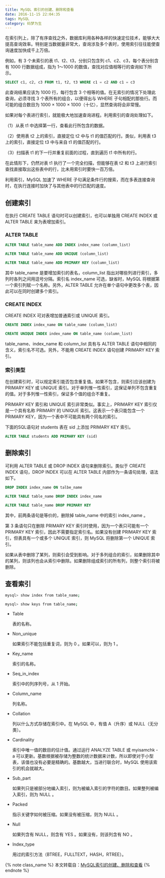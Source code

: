 ```yaml
---
title: MySQL 索引的创建、删除和查看
date: 2016-11-15 22:04:35
tags: MySQL
category: 码梦为生
---
```


在索引列上，除了有序查找之外，数据库利用各种各样的快速定位技术，能够大大提高查询效率。特别是当数据量非常大，查询涉及多个表时，使用索引往往能使查询速度加快成千上万倍。

<!--more-->

 例如，有 3 个未索引的表 t1、t2、t3，分别只包含列 c1、c2、c3，每个表分别含有 1000 行数据组成，指为 1～1000 的数值，查找对应值相等行的查询如下所示。

```sql
SELECT c1, c2, c3 FROM t1, t2, t3 WHERE c1 = c2 AND c1 = c3
```

此查询结果应该为 1000 行，每行包含 3 个相等的值。在无索引的情况下处理此查询，必须寻找 3 个表所有的组合，以便得出与 WHERE 子句相配的那些行。而可能的组合数目为 1000 × 1000 × 1000（十亿），显然查询将会非常慢。

   如果对每个表进行索引，就能极大地加速查询进程。利用索引的查询处理如下。

（1）从表 t1 中选择第一行，查看此行所包含的数据。

（2）使用表 t2 上的索引，直接定位 t2 中与 t1 的值匹配的行。类似，利用表 t3 上的索引，直接定位 t3 中与来自 t1 的值匹配的行。

（3）扫描表 t1 的下一行并重复前面的过程，直到遍历 t1 中所有的行。

   在此情形下，仍然对表 t1 执行了一个完全扫描，但能够在表 t2 和 t3 上进行索引查找直接取出这些表中的行，比未用索引时要快一百万倍。

   利用索引，MySQL 加速了 WHERE 子句满足条件行的搜索，而在多表连接查询时，在执行连接时加快了与其他表中的行匹配的速度。

## 创建索引

在执行 CREATE TABLE 语句时可以创建索引，也可以单独用 CREATE INDEX 或 ALTER TABLE 来为表增加索引。

### ALTER TABLE

```sql
ALTER TABLE table_name ADD INDEX index_name (column_list)

ALTER TABLE table_name ADD UNIQUE (column_list)

ALTER TABLE table_name ADD PRIMARY KEY (column_list)
```
其中 table_name 是要增加索引的表名，column_list 指出对哪些列进行索引，多列时各列之间用逗号分隔。索引名 index_name 可选，缺省时，MySQL 将根据第一个索引列赋一个名称。另外，ALTER TABLE 允许在单个语句中更改多个表，因此可以在同时创建多个索引。

### CREATE INDEX

CREATE INDEX 可对表增加普通索引或 UNIQUE 索引。

 ```sql
CREATE INDEX index_name ON table_name (column_list)

CREATE UNIQUE INDEX index_name ON table_name (column_list)
```

table_name、index_name 和 column_list 具有与 ALTER TABLE 语句中相同的含义，索引名不可选。另外，不能用 CREATE INDEX 语句创建 PRIMARY KEY 索引。

### 索引类型

在创建索引时，可以规定索引能否包含重复值。如果不包含，则索引应该创建为 PRIMARY KEY 或 UNIQUE 索引。对于单列惟一性索引，这保证单列不包含重复的值。对于多列惟一性索引，保证多个值的组合不重复。

PRIMARY KEY 索引和 UNIQUE 索引非常类似。事实上，PRIMARY KEY 索引仅是一个具有名称 PRIMARY 的 UNIQUE 索引。这表示一个表只能包含一个 PRIMARY KEY，因为一个表中不可能具有两个同名的索引。

下面的SQL语句对 students 表在 sid 上添加 PRIMARY KEY 索引。

 ```sql
ALTER TABLE students ADD PRIMARY KEY (sid)
```

## 删除索引

可利用 ALTER TABLE 或 DROP INDEX 语句来删除索引。类似于 CREATE INDEX 语句，DROP INDEX 可以在 ALTER TABLE 内部作为一条语句处理，语法如下。

```sql
DROP INDEX index_name ON talbe_name

ALTER TABLE table_name DROP INDEX index_name

ALTER TABLE table_name DROP PRIMARY KEY
```

其中，前两条语句是等价的，删除掉 table_name 中的索引 index_name 。

第 3 条语句只在删除 PRIMARY KEY 索引时使用，因为一个表只可能有一个 PRIMARY KEY 索引，因此不需要指定索引名。如果没有创建 PRIMARY KEY 索引，但表具有一个或多个 UNIQUE 索引，则 MySQL 将删除第一个 UNIQUE 索引。

如果从表中删除了某列，则索引会受到影响。对于多列组合的索引，如果删除其中的某列，则该列也会从索引中删除。如果删除组成索引的所有列，则整个索引将被删除。

## 查看索引

```bash
mysql> show index from table_name;

mysql> show keys from table_name;
```

- Table

    表的名称。

- Non_unique

  如果索引不能包括重复词，则为 0 。如果可以，则为 1 。

- Key_name

  索引的名称。

- Seq_in_index

  索引中的列序列号，从 1 开始。

- Column_name

  列名称。

- Collation

  列以什么方式存储在索引中。在 MySQL 中，有值 A（升序）或 NULL（无分类）。

- Cardinality

  索引中唯一值的数目的估计值。通过运行 ANALYZE TABLE 或 myisamchk -a 可以更新。基数根据被存储为整数的统计数据来计数，所以即使对于小型表，该值也没有必要是精确的。基数越大，当进行联合时，MySQL 使用该索引的机会就越大。

- Sub_part

  如果列只是被部分地编入索引，则为被编入索引的字符的数目。如果整列被编入索引，则为 NULL 。

- Packed

  指示关键字如何被压缩。如果没有被压缩，则为 NULL 。

- Null

  如果列含有 NULL，则含有 YES 。如果没有，则该列含有 NO 。

- Index_type

  用过的索引方法（BTREE，FULLTEXT，HASH，RTREE）。

{% note class_name %} 本文转载自：[MySQL索引的创建、删除和查看](http://www.cnblogs.com/tianhuilove/archive/2011/09/05/2167795.html) {% endnote %}
